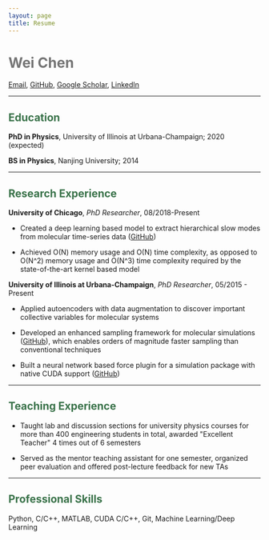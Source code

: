 ```yaml
---
layout: page
title: Resume
---
```


<span style="color: #757575">Wei Chen</span>
============

[Email](mailto:weichen9@illinois.edu), [GitHub](https://github.com/weiHelloWorld), [Google Scholar](https://scholar.google.com/citations?user=L9tBHCUAAAAJ&hl=en), [LinkedIn](https://www.linkedin.com/in/wei-chen-41211a8a/)

--------

## <span style="color: #397249">Education</span>


**PhD in Physics**, University of Illinois at Urbana-Champaign; 2020 (expected)

**BS in Physics**, Nanjing University; 2014

--------
## <span style="color: #397249"> Research Experience </span>


**University of Chicago**, *PhD Researcher*, 08/2018-Present

- Created a deep learning based model to extract hierarchical slow modes from molecular time-series data ([GitHub](https://github.com/hsidky/hde))

- Achieved O(N) memory usage and O(N) time complexity, as opposed to O(N^2) memory usage and O(N^3) time complexity required by the state-of-the-art kernel based model

**University of Illinois at Urbana-Champaign**, *PhD Researcher*, 05/2015 - Present

- Applied autoencoders with data augmentation to discover important collective variables for molecular systems

- Developed an enhanced sampling framework for molecular simulations  ([GitHub](https://github.com/weiHelloWorld/accelerated_sampling_with_autoencoder)), which enables orders of magnitude faster sampling than conventional techniques

- Built a neural network based force plugin for a simulation package with native CUDA support ([GitHub](https://github.com/weiHelloWorld/ANN_Force))

--------
## <span style="color: #397249">Teaching Experience</span>


- Taught lab and discussion sections for university physics courses for more than 400 engineering students in total, awarded "Excellent Teacher" 4 times out of 6 semesters

- Served as the mentor teaching assistant for one semester, organized peer evaluation and offered post-lecture feedback for new TAs

--------
## <span style="color: #397249">Professional Skills</span>

Python, C/C++, MATLAB, CUDA C/C++, Git, Machine Learning/Deep Learning